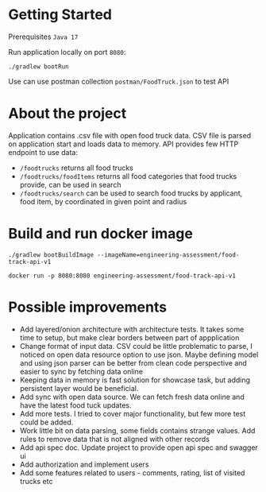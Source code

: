 # Getting Started

Prerequisites `Java 17`

Run application locally on port `8080`:

```
./gradlew bootRun
```

Use can use postman collection `postman/FoodTruck.json` to test API

# About the project

Application contains .csv file with open food truck data.
CSV file is parsed on application start and loads data to memory.
API provides few HTTP endpoint to use data:

- `/foodtrucks` returns all food trucks
- `/foodtrucks/foodItems` returns all food categories that food trucks provide, can be used in search
- `/foodtrucks/search` can be used to search food trucks by applicant, food item, by coordinated in given point and
  radius

# Build and run docker image
```
./gradlew bootBuildImage --imageName=engineering-assessment/food-track-api-v1
```

```
docker run -p 8080:8080 engineering-assessment/food-track-api-v1
```
# Possible improvements 
- Add layered/onion architecture with architecture tests. It takes some time to setup, but make clear borders between part of appplication
- Change format of input data. CSV could be little problematic to parse, I noticed on open data resource option to use json. Maybe defining model and using json parser can be better from clean code perspective and easier to sync by fetching data online
- Keeping data in memory is fast solution for showcase task, but adding persistent layer would be beneficial. 
- Add sync with open data source. We can fetch fresh data online and have the latest food tuck updates. 
- Add more tests. I tried to cover major functionality, but few more test could be added.   
- Work little bit on data parsing, some fields contains strange values. Add rules to remove data that is not aligned with other records
- Add api spec doc. Update project to provide open api spec and swagger ui
- Add authorization and implement users
- Add some features related to users - comments, rating, list of visited trucks etc